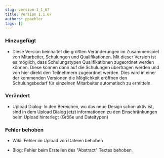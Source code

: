 ```yaml
---
slug: version-1_1_67
title: Version 1.1.67
authors: ppaehler
tags: []
---
```


### Hinzugefügt

- Diese Version beinhaltet die größten Veränderungen im Zusammenspiel von Mitarbeiter, Schulungen und Qualifikationen. Mit dieser Version ist es möglich, dass Schulungstypen Qualifikationen zugeordnet werden können. Diese können dann auf die Schulungen übertragen werden und von hier direkt den Teilnehmern zugeordnet werden. Dies wird in einer der kommenden Versionen die Möglichkeit eröffnen den Schulungsbedarf für einzelnen Mitarbeiter automatisch zu ermitteln.

### Verändert

- Upload Dialog: In den Bereichen, wo das neue Design schon aktiv ist, sind in dem Upload Dialog jetzt informationen zu den Einschränkungen beim Upload hinterlegt (Größe und Dateitypen)

### Fehler behoben

- Wiki: Fehler im Upload von Dateien behoben

- Blog: Fehler beim Erstellen des "Abstract" Textes behoben.
